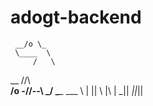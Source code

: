 # adogt-backend
  


     __/o \_
     \____  \
         /   \
   __   \//\   \
__/o \-\//--\   \_/
\____  ___  \  |
     ||   \ |\ |
    _||   _||_||
	
